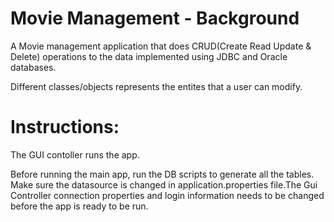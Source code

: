 # Movie Management - Background
A Movie management application that does CRUD(Create Read Update & Delete) operations to the data implemented using JDBC and Oracle databases.

Different classes/objects represents the entites that a user can modify.

# Instructions:
The GUI contoller runs the app.

Before running the main app, run the DB scripts to generate all the tables. Make sure the datasource is changed in application.properties file.The Gui Controller connection properties and login information needs to be changed before the app is ready to be run.
